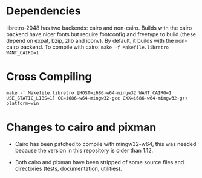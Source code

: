 
Dependencies
============

libretro-2048 has two backends: cairo and non-cairo.
Builds with the cairo backend have nicer fonts but require fontconfig and
freetype to build (these depend on expat, bzip, zlib and iconv).
By default, it builds with the non-cairo backend. To compile with cairo:
`make -f Makefile.libretro WANT_CAIRO=1`

Cross Compiling
===============

`make -f Makefile.libretro [HOST=i686-w64-mingw32 WANT_CAIRO=1 USE_STATIC_LIBS=1] CC=i686-w64-mingw32-gcc CXX=i686-w64-mingw32-g++ platform=win`

Changes to cairo and pixman
===========================

* Cairo has been patched to compile with mingw32-w64, this was needed because
  the version in this repository is older than 1.12.

* Both cairo and pixman have been stripped of some source files and directories
  (tests, documentation, utilities).

